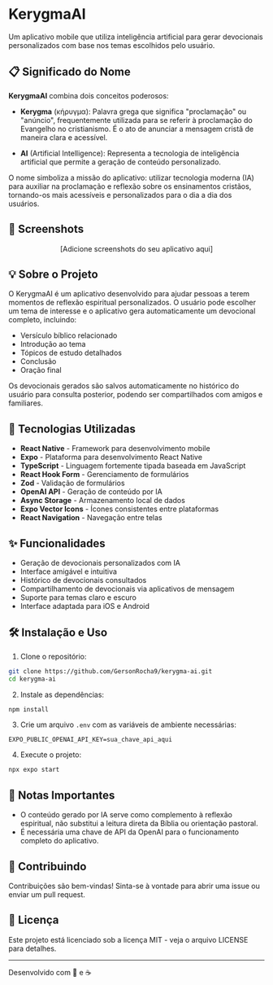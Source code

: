 # KerygmaAI

Um aplicativo mobile que utiliza inteligência artificial para gerar devocionais personalizados com base nos temas escolhidos pelo usuário.

## 📋 Significado do Nome

**KerygmaAI** combina dois conceitos poderosos:

- **Kerygma** (κήρυγμα): Palavra grega que significa "proclamação" ou "anúncio", frequentemente utilizada para se referir à proclamação do Evangelho no cristianismo. É o ato de anunciar a mensagem cristã de maneira clara e acessível.

- **AI** (Artificial Intelligence): Representa a tecnologia de inteligência artificial que permite a geração de conteúdo personalizado.

O nome simboliza a missão do aplicativo: utilizar tecnologia moderna (IA) para auxiliar na proclamação e reflexão sobre os ensinamentos cristãos, tornando-os mais acessíveis e personalizados para o dia a dia dos usuários.

## 📱 Screenshots

<div align="center">
  <!-- Adicione suas screenshots aqui. Exemplo: -->
  <!-- <img src="screenshots/tela-inicial.png" width="250" alt="Tela inicial" /> -->
  <!-- <img src="screenshots/devocional.png" width="250" alt="Tela de devocional" /> -->
  <!-- <img src="screenshots/historico.png" width="250" alt="Histórico de devocionais" /> -->
  
  [Adicione screenshots do seu aplicativo aqui]
</div>

## 💡 Sobre o Projeto

O KerygmaAI é um aplicativo desenvolvido para ajudar pessoas a terem momentos de reflexão espiritual personalizados. O usuário pode escolher um tema de interesse e o aplicativo gera automaticamente um devocional completo, incluindo:

- Versículo bíblico relacionado
- Introdução ao tema
- Tópicos de estudo detalhados
- Conclusão
- Oração final

Os devocionais gerados são salvos automaticamente no histórico do usuário para consulta posterior, podendo ser compartilhados com amigos e familiares.

## 🚀 Tecnologias Utilizadas

- **React Native** - Framework para desenvolvimento mobile
- **Expo** - Plataforma para desenvolvimento React Native
- **TypeScript** - Linguagem fortemente tipada baseada em JavaScript
- **React Hook Form** - Gerenciamento de formulários
- **Zod** - Validação de formulários
- **OpenAI API** - Geração de conteúdo por IA
- **Async Storage** - Armazenamento local de dados
- **Expo Vector Icons** - Ícones consistentes entre plataformas
- **React Navigation** - Navegação entre telas

## ✨ Funcionalidades

- Geração de devocionais personalizados com IA
- Interface amigável e intuitiva
- Histórico de devocionais consultados
- Compartilhamento de devocionais via aplicativos de mensagem
- Suporte para temas claro e escuro
- Interface adaptada para iOS e Android

## 🛠️ Instalação e Uso

1. Clone o repositório:
```bash
git clone https://github.com/GersonRocha9/kerygma-ai.git
cd kerygma-ai
```

2. Instale as dependências:
```bash
npm install
```

3. Crie um arquivo `.env` com as variáveis de ambiente necessárias:
```
EXPO_PUBLIC_OPENAI_API_KEY=sua_chave_api_aqui
```

4. Execute o projeto:
```bash
npx expo start
```

## 📝 Notas Importantes

- O conteúdo gerado por IA serve como complemento à reflexão espiritual, não substitui a leitura direta da Bíblia ou orientação pastoral.
- É necessária uma chave de API da OpenAI para o funcionamento completo do aplicativo.

## 🤝 Contribuindo

Contribuições são bem-vindas! Sinta-se à vontade para abrir uma issue ou enviar um pull request.

## 📄 Licença

Este projeto está licenciado sob a licença MIT - veja o arquivo LICENSE para detalhes.

---

Desenvolvido com 💚 e ☕
